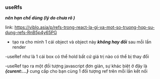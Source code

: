 ### useRfs

**_nên hạn chế dùng (lý do chưa rõ )_**

link: https://viblo.asia/p/refs-trong-react-la-gi-va-mot-so-truong-hop-su-dung-refs-RnB5p4y65PG

- tạo ra cho mình 1 cái object và object này **_không hay đổi_** sau mỗi lần render

-useRef như là 1 cái box có thể hold bất cứ giá trị nào có thể bị thay đổi

-useRef tạo ra một đối tượng javascript đơn giản, sự khác biệt ở đây là **_{curent:...}_** cung cấp cho bạn cùng 1 đối tượng ref trên mỗi lần kết nối
